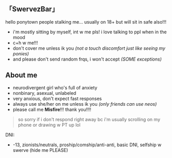 ## 「SwervezBar」

hello ponytown people stalking me...
usually on 18+ but will sit in safe also!!!

- i'm mostly sitting by myself, int w me pls! i love talking to ppl when in the mood
- c+h w me!!!
- don't cover me unless ik you *(not a touch discomfort just like seeing my ponies)*
- and please don't send random frqs, i won't accept *(SOME exceptions)*

## About me

- neurodivergent girl who's full of anxiety
- nonbinary, asexual, unlabeled
- very anxious, don't expect fast responses
- always use she/her on me unless ik you *(only friends can use neos)*
- please call me **Misfire**!!! thank you!!!!
> so sorry if i don't respond right away bc i'm usually scrolling on my phone or drawing w PT up lol

DNI:
- -13, zionists/neutrals, proship/comship/anti-anti, basic DNI, selfship w swerve (hide me PLEASE)
